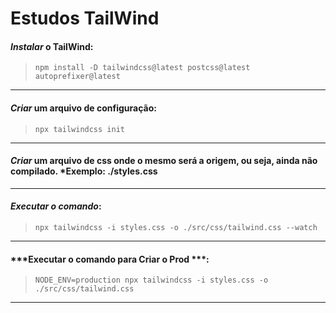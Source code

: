 # Estudos TailWind

#### *Instalar* o TailWind:
> `npm install -D tailwindcss@latest postcss@latest autoprefixer@latest`

---
#### ***Criar*** um **arquivo de configuração**:
> `npx tailwindcss init`
---
#### ***Criar*** um arquivo de css onde o mesmo será a origem, ou seja, ainda não compilado. ***Exemplo: ./styles.css**
---

#### ***Executar o comando***:
> `npx tailwindcss -i styles.css -o ./src/css/tailwind.css --watch`
---


#### ***Executar o comando para Criar o Prod ***:
> `NODE_ENV=production npx tailwindcss -i styles.css -o ./src/css/tailwind.css`
---




